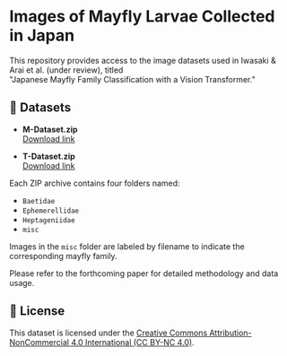 # Images of Mayfly Larvae Collected in Japan

This repository provides access to the image datasets used in Iwasaki & Arai et al. (under review), titled  
"Japanese Mayfly Family Classification with a Vision Transformer."

## 📁 Datasets

- **M-Dataset.zip**  
  [Download link](https://drive.google.com/file/d/1gq3UvgwHP3sVSqfYkZeBLO3oOT85G1k0/view?usp=sharing)

- **T-Dataset.zip**  
  [Download link](https://drive.google.com/file/d/1UwETRDtSnT_Hp7MymQxFBrHfUOcAqPFx/view?usp=sharing)

Each ZIP archive contains four folders named:
- `Baetidae`
- `Ephemerellidae`
- `Heptageniidae`
- `misc`

Images in the `misc` folder are labeled by filename to indicate the corresponding mayfly family.

Please refer to the forthcoming paper for detailed methodology and data usage.

## 📜 License

This dataset is licensed under the [Creative Commons Attribution-NonCommercial 4.0 International (CC BY-NC 4.0)](https://creativecommons.org/licenses/by-nc/4.0/).
